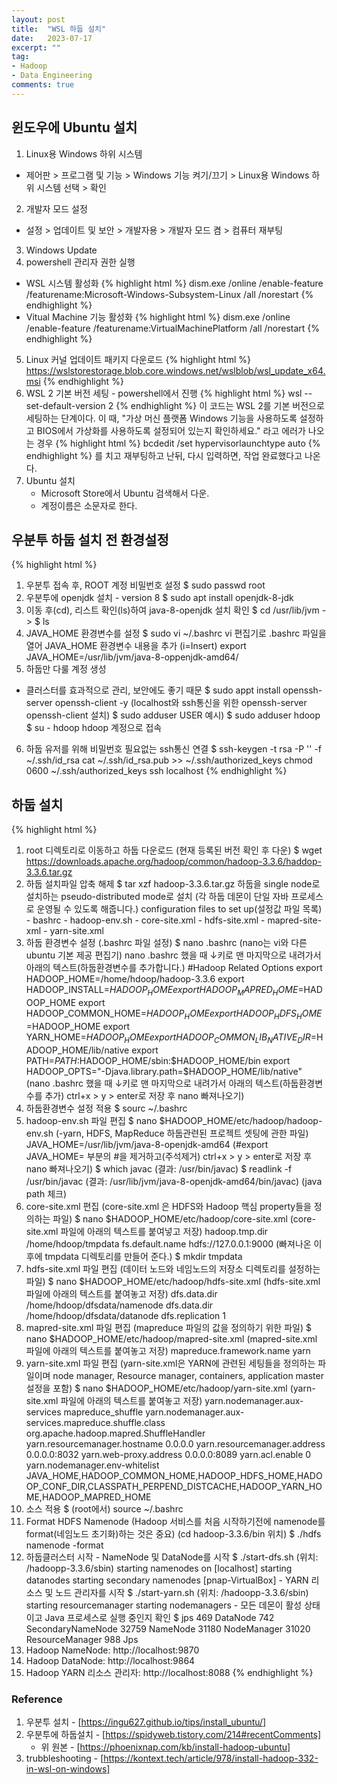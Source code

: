 ```yaml
---
layout: post
title:  "WSL 하둡 설치"
date:   2023-07-17
excerpt: ""
tag:
- Hadoop
- Data Engineering
comments: true
---
```

## 윈도우에 Ubuntu 설치

1. Linux용 Windows 하위 시스템
  - 제어판 > 프로그램 및 기능 > Windows 기능 켜기/끄기 > Linux용 Windows 하위 시스템 선택 > 확인
2. 개발자 모드 설정
  - 설정 > 업데이트 및 보안 > 개발자용 > 개발자 모드 켬 > 컴퓨터 재부팅
3. Windows Update
4. powershell 관리자 권한 실행
  - WSL 시스템 활성화
  {% highlight html %}
    dism.exe /online /enable-feature /featurename:Microsoft-Windows-Subsystem-Linux /all /norestart
  {% endhighlight %}
  - Vitual Machine 기능 활성화
  {% highlight html %}
    dism.exe /online /enable-feature /featurename:VirtualMachinePlatform /all /norestart
  {% endhighlight %}
5. Linux 커널 업데이트 패키지 다운로드
  {% highlight html %}
   https://wslstorestorage.blob.core.windows.net/wslblob/wsl_update_x64.msi
   {% endhighlight %}
7. WSL 2 기본 버전 세팅 - powershell에서 진행
   {% highlight html %}
   wsl --set-default-version 2
   {% endhighlight %}
  이 코드는 WSL 2를 기본 버전으로 세팅하는 단계이다.
  이 때, "가상 머신 플랫폼 Windows 기능을 사용하도록 설정하고 BIOS에서 가상화를 사용하도록 설정되어 있는지 확인하세요." 라고 에러가 나오는 경우
   {% highlight html %} 
   bcdedit /set hypervisorlaunchtype auto
  {% endhighlight %}
  를 치고 재부팅하고 난뒤, 다시 입력하면, 작업 완료했다고 나온다. 
8. Ubuntu 설치
   - Microsoft Store에서 Ubuntu 검색해서 다운.
   - 계정이름은 소문자로 한다.

<!--
{% highlight html %} 
   
  {% endhighlight %}
-->
## 우분투 하둡 설치 전 환경설정

{% highlight html %} 
1. 우분투 접속 후, ROOT 계정 비밀번호 설정
  $ sudo passwd root
2. 우분투에 openjdk 설치 - version 8
  $ sudo apt install openjdk-8-jdk
3. 이동 후(cd), 리스트 확인(ls)하여 java-8-openjdk 설치 확인
  $ cd /usr/lib/jvm -> $ ls
4. JAVA_HOME 환경변수를 설정
  $ sudo vi ~/.bashrc
  vi 편집기로 .bashrc 파일을 열어 JAVA_HOME 환경변수 내용을 추가 (i=Insert)
  export JAVA_HOME=/usr/lib/jvm/java-8-oppenjdk-amd64/
5. 하둡만 다룰 계정 생성
  - 클러스터를 효과적으로 관리, 보안에도 좋기 때문
  $ sudo appt install openssh-server openssh-client -y
  (localhost와 ssh통신을 위한 openssh-server openssh-client 설치)
  $ sudo adduser USER
  예시) $ sudo adduser hdoop
  $ su - hdoop
  hdoop 계정으로 접속
6. 하둡 유저를 위해 비밀번호 필요없는 ssh통신 연결
   $ ssh-keygen -t rsa -P '' -f ~/.ssh/id_rsa
   cat ~/.ssh/id_rsa.pub >> ~/.ssh/authorized_keys
   chmod 0600 ~/.ssh/authorized_keys
   ssh localhost
  {% endhighlight %}

## 하둡 설치

{% highlight html %}
  1. root 디렉토리로 이동하고 하둡 다운로드 (현재 등록된 버전 확인 후 다운)
    $ wget https://downloads.apache.org/hadoop/common/hadoop-3.3.6/haddop-3.3.6.tar.gz
  2. 하둡 설치파일 압축 해제
    $ tar xzf hadoop-3.3.6.tar.gz
    하둡을 single node로 설치하는 pseudo-distributed mode로 설치
    (각 하둡 데몬이 단일 자바 프로세스로 운영될 수 있도록 해줍니다.)
    configuration files to set up(설정값 파일 목록)
    - bashrc
    - hadoop-env.sh
    - core-site.xml
    - hdfs-site.xml
    - mapred-site-xml
    - yarn-site.xml
  3. 하둡 환경변수 설정 (.bashrc 파일 설정)
    $ nano .bashrc
    (nano는 vi와 다른 ubuntu 기본 제공 편집기)
    nano .bashrc 했을 때 ↓키로 맨 마지막으로 내려가서 아래의 텍스트(하둡환경변수를 추가합니다.)
    #Hadoop Related Options
    export HADOOP_HOME=/home/hdoop/hadoop-3.3.6
    export HADOOP_INSTALL=$HADOOP_HOME export HADOOP_MAPRED_HOME=$HADOOP_HOME
    export HADOOP_COMMON_HOME=$HADOOP_HOME
    export HADOOP_HDFS_HOME=$HADOOP_HOME
    export YARN_HOME=$HADOOP_HOME
    export HADOOP_COMMON_LIB_NATIVE_DIR=$HADOOP_HOME/lib/native export    PATH=$PATH:$HADOOP_HOME/sbin:$HADOOP_HOME/bin
    export HADOOP_OPTS="-Djava.library.path=$HADOOP_HOME/lib/native"
    (nano .bashrc 했을 때 ↓키로 맨 마지막으로 내려가서 아래의 텍스트(하둡환경변수를 추가) ctrl+x > y > enter로 저장 후 nano 빠져나오기)
  4. 하둡환경변수 설정 적용
    $ sourc ~/.bashrc
  5. hadoop-env.sh 파일 편집
    $ nano $HADOOP_HOME/etc/hadoop/hadoop-env.sh
    (-yarn, HDFS, MapReduce 하둡관련된 프로젝트 셋팅에 관한 파일)
    JAVA_HOME=/usr/lib/jvm/java-8-openjdk-amd64
    (#export JAVA_HOME=  부분의 #을 제거하고(주석제거) ctrl+x > y > enter로 저장 후 nano 빠져나오기)
    $ which javac (결과: /usr/bin/javac)
    $ readlink -f /usr/bin/javac (결과: /usr/lib/jvm/java-8-openjdk-amd64/bin/javac)
    (java path 체크)
  6. core-site.xml 편집 (core-site.xml 은 HDFS와 Hadoop 핵심 property들을 정의하는 파일)
    $ nano $HADOOP_HOME/etc/hadoop/core-site.xml
    (core-site.xml 파일에 아래의 텍스트를 붙여넣고 저장)
    <configuration>
      <property>
        <name>hadoop.tmp.dir</name>
        <value>/home/hdoop/tmpdata</value>
      </property>
      <property>
        <name>fs.default.name</name>
        <value>hdfs://127.0.0.1:9000</value>
      </property>
    </configuration>
    (빠져나온 이후에 tmpdata 디렉토리를 만들어 준다.)
    $ mkdir tmpdata
  7. hdfs-site.xml 파일 편집 (데이터 노드와 네임노드의 저장소 디렉토리를 설정하는 파일)
    $ nano $HADOOP_HOME/etc/hadoop/hdfs-site.xml
    (hdfs-site.xml 파일에 아래의 텍스트를 붙여놓고 저장)
    <configuration>
      <property>
        <name>dfs.data.dir</name>
        <value>/home/hdoop/dfsdata/namenode</value>
      </property>
      <property>
        <name>dfs.data.dir</name>
        <value>/home/hdoop/dfsdata/datanode</value>
      </property>
      <property>
        <name>dfs.replication</name>
        <value>1</value>
      </property>
    </configuration>
  8. mapred-site.xml 파일 편집 (mapreduce 파일의 값을 정의하기 위한 파일)
    $ nano $HADOOP_HOME/etc/hadoop/mapred-site.xml
    (mapred-site.xml 파일에 아래의 텍스트를 붙여놓고 저장)
    <configuration>
      <property>
        <name>mapreduce.framework.name</name>
        <value>yarn</value>
      </property>
    </configuration>
  9. yarn-site.xml 파일 편집 (yarn-site.xml은 YARN에 관련된 세팅들을 정의하는 파일이며 node manager, Resource manager, containers, application master 설정을 포함)
    $ nano $HADOOP_HOME/etc/hadoop/yarn-site.xml
    (yarn-site.xml 파일에 아래의 텍스트를 붙여놓고 저장)
    <configuration>
      <property>
        <name>yarn.nodemanager.aux-services</name>
        <value>mapreduce_shuffle</value>
      </property>
      <property>
        <name>yarn.nodemanager.aux-services.mapreduce.shuffle.class</name>
        <value>org.apache.hadoop.mapred.ShuffleHandler</value>
      </property>
      <property>
        <name>yarn.resourcemanager.hostname</name>
        <value>0.0.0.0</value>
      </property>
      <property>
        <name>yarn.resourcemanager.address</name>
        <value>0.0.0.0:8032</value>
      </property>
      <property>
        <name>yarn.web-proxy.address</name>
        <value>0.0.0.0:8089</value>
      </property>
      <property>
        <name>yarn.acl.enable</name>
        <value>0</value>
      </property>
      <property>
        <name>yarn.nodemanager.env-whitelist</name>
        <value>JAVA_HOME,HADOOP_COMMON_HOME,HADOOP_HDFS_HOME,HADOOP_CONF_DIR,CLASSPATH_PERPEND_DISTCACHE,HADOOP_YARN_HOME,HADOOP_MAPRED_HOME</value>
      </property>
    </configuration>
  10. 소스 적용
    $ (root에서) source ~/.bashrc
  11. Format HDFS Namenode (Hadoop 서비스를 처음 시작하기전에 namenode를 format(네임노드 초기화)하는 것은 중요)
    (cd hadoop-3.3.6/bin 위치)
    $ ./hdfs namenode -format
  12. 하둡클러스터 시작
    - NameNode 및 DataNode를 시작
    $ ./start-dfs.sh
    (위치: /hadoopp-3.3.6/sbin)
    starting namenodes on [localhost]
    starting datanodes
    starting secondary namenodes [pnap-VirtualBox]
    - YARN 리소스 및 노드 관리자를 시작
    $ ./start-yarn.sh
    (위치: /hadoopp-3.3.6/sbin)
    starting resourcemanager
    starting nodemanagers
    - 모든 데몬이 활성 상태이고 Java 프로세스로 실행 중인지 확인
    $ jps
    469 DataNode
    742 SecondaryNameNode
    32759 NameNode
    31180 NodeManager
    31020 ResourceManager
    988 Jps
  13. Hadoop NameNode: http://localhost:9870
  14. Hadoop DataNode: http://localhost:9864
  15. Hadoop YARN 리소스 관리자: http://localhost:8088
{% endhighlight %}

### Reference

1. 우분투 설치 - [https://ingu627.github.io/tips/install_ubuntu/]
2. 우분투에 하둡설치 - [https://spidyweb.tistory.com/214#recentComments]
   - 위 원본 - [https://phoenixnap.com/kb/install-hadoop-ubuntu]
3. trubbleshooting - [https://kontext.tech/article/978/install-hadoop-332-in-wsl-on-windows]

<!-- 

### Body text

Lorem ipsum dolor sit amet, test link adipiscing elit. **This is strong**. Nullam dignissim convallis est. Quisque aliquam.

![Smithsonian Image](https://mmistakes.github.io/minimal-mistakes/images/3953273590_704e3899d5_m.jpg)
{: .image-right}

*This is emphasized*. Donec faucibus. Nunc iaculis suscipit dui. 53 = 125. Water is H2O. Nam sit amet sem. Aliquam libero nisi, imperdiet at, tincidunt nec, gravida vehicula, nisl. The New York Times (That’s a citation). Underline.Maecenas ornare tortor. Donec sed tellus eget sapien fringilla nonummy. Mauris a ante. Suspendisse quam sem, consequat at, commodo vitae, feugiat in, nunc. Morbi imperdiet augue quis tellus.

HTML and CSS are our tools. Mauris a ante. Suspendisse quam sem, consequat at, commodo vitae, feugiat in, nunc. Morbi imperdiet augue quis tellus. Praesent mattis, massa quis luctus fermentum, turpis mi volutpat justo, eu volutpat enim diam eget metus.

### Blockquotes

> Lorem ipsum dolor sit amet, test link adipiscing elit. Nullam dignissim convallis est. Quisque aliquam.

## List Types

### Ordered Lists

1. Item one
   1. sub item one
   2. sub item two
   3. sub item three
2. Item two

### Unordered Lists

* Item one
* Item two
* Item three

## Tables

| Header1 | Header2 | Header3 |
|:--------|:-------:|--------:|
| cell1   | cell2   | cell3   |
| cell4   | cell5   | cell6   |
|----
| cell1   | cell2   | cell3   |
| cell4   | cell5   | cell6   |
|=====
| Foot1   | Foot2   | Foot3
{: rules="groups"}

## Code Snippets

{% highlight css %}
#container {
  float: left;
  margin: 0 -240px 0 0;
  width: 100%;
}
{% endhighlight %}

## Buttons

Make any link standout more when applying the `.btn` class.

{% highlight html %}
<a href="#" class="btn btn-success">Success Button</a>
{% endhighlight %}

<div markdown="0"><a href="#" class="btn">Primary Button</a></div>
<div markdown="0"><a href="#" class="btn btn-success">Success Button</a></div>
<div markdown="0"><a href="#" class="btn btn-warning">Warning Button</a></div>
<div markdown="0"><a href="#" class="btn btn-danger">Danger Button</a></div>
<div markdown="0"><a href="#" class="btn btn-info">Info Button</a></div>

## KBD

You can also use `<kbd>` tag for keyboard buttons.

{% highlight html %}
<kbd>W</kbd><kbd>A</kbd><kbd>S</kbd><kbd>D</kbd>
{% endhighlight %}

Press <kbd>W</kbd><kbd>A</kbd><kbd>S</kbd><kbd>D</kbd> to move your car. **Midtown Maddness!!**

## Notices

**Watch out!** You can also add notices by appending `{: .notice}` to a paragraph.
{: .notice} 
-->

